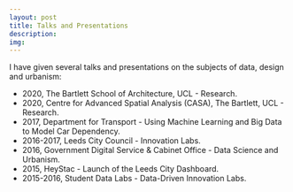 ```yaml
---
layout: post
title: Talks and Presentations
description: 
img:
---
```


I have given several talks and presentations on the subjects of data, design and urbanism:

- 2020, The Bartlett School of Architecture, UCL - Research.
- 2020, Centre for Advanced Spatial Analysis (CASA), The Bartlett, UCL - Research.
- 2017, Department for Transport - Using Machine Learning and Big Data to Model Car Dependency.
- 2016-2017, Leeds City Council - Innovation Labs.
- 2016, Government Digital Service & Cabinet Office - Data Science and Urbanism.
- 2015, HeyStac - Launch of the Leeds City Dashboard.
- 2015-2016, Student Data Labs - Data-Driven Innovation Labs.
